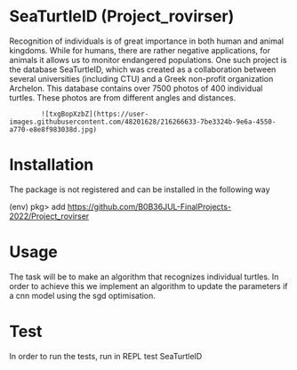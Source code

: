 # SeaTurtleID (Project_rovirser)

Recognition of individuals is of great importance in both human and animal kingdoms. While for humans, there are rather negative applications, for animals it allows us to monitor endangered populations. One such project is the database SeaTurtleID, which was created as a collaboration between several universities (including CTU) and a Greek non-profit organization Archelon. This database contains over 7500 photos of 400 individual turtles. These photos are from different angles and distances.

            ![txgBopXzbZ](https://user-images.githubusercontent.com/48201628/216266633-7be3324b-9e6a-4550-a770-e8e8f983038d.jpg)

# Installation

The package is not registered and can be installed in the following way

(env) pkg> add https://github.com/B0B36JUL-FinalProjects-2022/Project_rovirser

# Usage

The task will be to make an algorithm that recognizes individual turtles. In order to achieve this we implement an algorithm to update the parameters if a cnn model using the sgd optimisation.

# Test

In order to run the tests, run in REPL test SeaTurtleID
